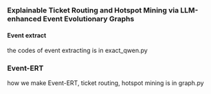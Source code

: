 ### Explainable Ticket Routing and Hotspot Mining via LLM-enhanced Event Evolutionary Graphs

#### Event extract
the codes of event extracting is in exact_qwen.py

### Event-ERT 
how we make Event-ERT, ticket routing, hotspot mining is in graph.py